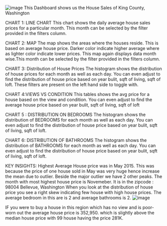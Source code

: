 ![image](https://github.com/user-attachments/assets/fbccceb3-85ab-49cd-af27-2e926300f6a6)
This Dashboard shows us the House Sales of King County, Washington

CHART 1: LINE CHART
This chart shows the daily average house sales prices for a particular month. This month can be selected by the filter provided in the filters column. 

CHART 2: MAP
The map shows the areas where the houses reside. This is based on average house price. Darker color indicate higher average where as lighter color indicate lower prices. This map again displays data month wise.This month can be selected by the filter provided in the filters column.

CHART 3: Distribution of House Prices
The histogram shows the distribution of house prices for each month as well as each day. You can even adjust to find the distribution of house price based on year bulit, sqft of living, sqft of loft. These filters are present on the left hand side to toggle with.

CHART 4:VIEWS VS CONDITION
This tables shows the avg price for a house based on the view and condition. You can even adjust to find the average house price based on year bulit, sqft of living, sqft of loft

CHART 5 : DISTRIBUTION ON BEDROOMS
The histogram shows the distribution of BEDROOMS for each month as well as each day. You can even adjust to find the distribution of house price based on year bulit, sqft of living, sqft of loft.

CHART 6: DISTRIBUTION OF BATHROOMS
The histogram shows the distribution of BATHROOMS for each month as well as each day. You can even adjust to find the distribution of house price based on year bulit, sqft of living, sqft of loft.

KEY INSIGHTS:
Highest Average House price was in May 2015. This was because the price of one house sold in May was very huge hence increase the mean due to outlier. Beside the major outlier we have 2 other peaks.
The month with most highest house price is Novemeber. It is in the zipcode : 98004 Bellevue, Washington
When you look at the distribution of house price you see a right skew indicating few house with high house prices. The average bedroom in this are is 2 and average bathrooms is 2.
 ![image](https://github.com/user-attachments/assets/b5b57708-a41f-40a8-8d0a-2547b2fc92a9)

IF you were to buy a house in this region which has no view and is poor-worn out the average house price is 352,950.  which is slightly above the median house price with 99 house having the price 281K.

